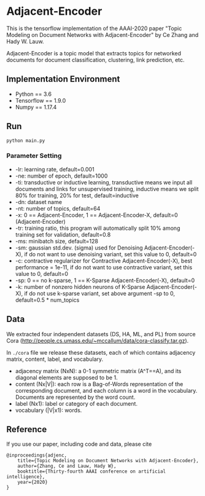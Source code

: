 # Adjacent-Encoder
This is the tensorflow implementation of the AAAI-2020 paper "Topic Modeling on Document Networks with Adjacent-Encoder" by Ce Zhang and Hady W. Lauw.

Adjacent-Encoder is a topic model that extracts topics for networked documents for document classification, clustering, link prediction, etc.

## Implementation Environment
- Python == 3.6
- Tensorflow == 1.9.0
- Numpy == 1.17.4

## Run
`python main.py`

### Parameter Setting
- -lr: learning rate, default=0.001
- -ne: number of epoch, default=1000
- -ti: transductive or inductive learning, transductive means we input all documents and links for unsupervised training, inductive means we split 80% for training, 20% for test, default=inductive
- -dn: dataset name
- -nt: number of topics, default=64
- -x: 0 == Adjacent-Encoder, 1 == Adjacent-Encoder-X, default=0 (Adjacent-Encoder)
- -tr: training ratio, this program will automatically split 10% among training set for validation, default=0.8
- -ms: minibatch size, default=128
- -sm: gaussian std.dev. (sigma) used for Denoising Adjacent-Encoder(-X), if do not want to use denoising variant, set this value to 0, default=0
- -c: contractive regularizer for Contractive Adjacent-Encoder(-X), best performance = 1e-11, if do not want to use contractive variant, set this value to 0, default=0
- -sp: 0 == no k-sparse, 1 == K-Sparse Adjacent-Encoder(-X), default=0
- -k: number of nonzero hidden neurons of K-Sparse Adjacent-Encoder(-X), if do not use k-sparse variant, set above argument -sp to 0, default=0.5 * num_topics

## Data
We extracted four independent datasets (DS, HA, ML, and PL) from source Cora (http://people.cs.umass.edu/~mccallum/data/cora-classify.tar.gz).

In `./cora` file we release these datasets, each of which contains adjacency matrix, content, label, and vocabulary.

- adjacency matrix (NxN): a 0-1 symmetric matrix (A^T==A), and its diagonal elements are supposed to be 1.
- content (Nx|V|): each row is a Bag-of-Words representation of the corresponding document, and each column is a word in the vocabulary. Documents are represented by the word count.
- label (Nx1): label or category of each document.
- vocabulary (|V|x1): words.

## Reference
If you use our paper, including code and data, please cite

```
@inproceedings{adjenc,
    title={Topic Modeling on Document Networks with Adjacent-Encoder},
    author={Zhang, Ce and Lauw, Hady W},
    booktitle={Thirty-fourth AAAI conference on artificial intelligence},
    year={2020}
}
```
